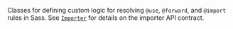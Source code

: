Classes for defining custom logic for resolving `@use`, `@forward`, and
`@import` rules in Sass. See [`Importer`] for details on the importer API
contract.

[`Importer`]: ../sass/Importer-class.html
